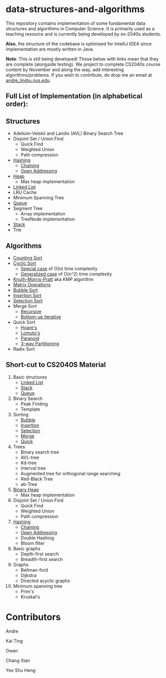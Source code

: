 # data-structures-and-algorithms
This repository contains implementation of some fundamental data structures and algorithms in Computer Science. It is primarily used as a teaching resource and is currently being developed by ex-2040s students.

**Also**, the structure of the codebase is optimised for IntelliJ IDEA since implementation are mostly written in Java.

**Note**: This is still being developed! Those below with links mean that they are complete (alongside testing). We project to complete CS2040s course content by November and along the way, add interesting algorithms/problems. If you wish to contribute, do drop me an email at andre_lin@u.nus.edu.

## Full List of Implementation (in alphabetical order):
## Structures
- Adelson-Velskii and Landis (AVL) Binary Search Tree
- Disjoint Set / Union Find
    * Quick Find
    * Weighted Union 
    * Path compression
- [Hashing](src/dataStructures/hashSet)
    * [Chaining](src/dataStructures/hashSet/chaining/)
    * [Open Addressing](src/dataStructures/hashSet/openAddressing/)
- [Heap](src/dataStructures/heap/)
    * Max heap implementation
- [Linked List](src/dataStructures/linkedList)
- LRU Cache
- Minimum Spanning Tree
- [Queue](src/dataStructures/queue)
- Segment Tree
    * Array implementation
    * TreeNode implementation 
- [Stack](src/dataStructures/stack)
- Trie


## Algorithms
- [Counting Sort](src/algorithms/sorting/countingSort/)
- [Cyclic Sort](src/algorithms/sorting/cyclicSort/)
    * [Special case](src/algorithms/sorting/cyclicSort/simple) of O(n) time complexity
    * [Generalized case](src/algorithms/sorting/cyclicSort/generalised) of O(n^2) time complexity
- [Knuth-Morris-Pratt](src/algorithms/patternFinding/) aka KMP algorithm
- [Matrix Operations](others/matrix_operations/)
- [Bubble Sort](src/algorithms/sorting/bubbleSort)
- [Insertion Sort](src/algorithms/sorting/insertionSort)
- [Selection Sort](src/algorithms/sorting/selectionSort)
- Merge Sort
    * [Recursive](src/algorithms/sorting/mergeSort/recursive)
    * [Bottom-up iterative](src/algorithms/sorting/mergeSort/iterative)
- Quick Sort
    * [Hoare's](src/algorithms/sorting/quickSort/hoares)
    * [Lomuto's](src/algorithms/sorting/quickSort/lomuto)
    * [Paranoid](src/algorithms/sorting/quickSort/paranoid)
    * [3-way Partitioning](src/algorithms/sorting/quickSort/threeWayPartitioning)
- Radix Sort


## Short-cut to CS2040S Material
1. Basic structures
    * [Linked List](src/dataStructures/linkedList)
    * [Stack](src/dataStructures/stack)
    * [Queue](src/dataStructures/queue)
2. Binary Search
    * Peak Finding
    * Template
3. Sorting
    * [Bubble](src/algorithms/sorting/bubbleSort)
    * [Insertion](src/algorithms/sorting/insertionSort)
    * [Selection](src/algorithms/sorting/selectionSort)
    * [Merge](src/algorithms/sorting/mergeSort)
    * [Quick](src/algorithms/sorting/quickSort)
4. Trees
    * Binary search tree
    * AVL-tree
    * Kd-tree
    * Interval tree
    * Augmented tree for orthogonal range searching
    * Red-Black Tree
    * ab-Tree
5. [Binary Heap](src/dataStructures/heap/)
    * Max heap implementation
6. Disjoint Set / Union Find
    * Quick Find
    * Weighted Union
    * Path compression
7. [Hashing](src/dataStructures/hashSet)
    * [Chaining](src/dataStructures/hashSet/chaining/)
    * [Open Addressing](src/dataStructures/hashSet/openAddressing/)
    * Double Hashing
    * Bloom filter
8. Basic graphs
    * Depth-first search
    * Breadth-first search
9. Graphs
    * Bellman-ford
    * Dijkstra
    * Directed acyclic graphs
10. Minimum spanning tree
    * Prim's 
    * Kruskal's


# Contributors
Andre 

Kai Ting

Owen 

Chang Xian

Yeo Shu Heng
